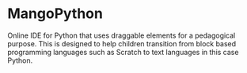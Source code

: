 # MangoPython
Online IDE for Python that uses draggable elements for a pedagogical purpose.  This is designed to help children transition from block based programming languages such as Scratch 
to text languages in this case Python.
